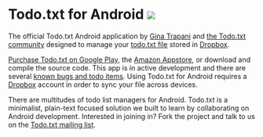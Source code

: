 # Todo.txt for Android [![](https://img.shields.io/gitter/room/todotxt/todo.txt-android.svg)](https://gitter.im/todotxt/todo.txt-android)
The official Todo.txt Android application by [Gina Trapani](http://ginatrapani.org) and [the Todo.txt community](http://groups.yahoo.com/group/todotxt/) designed to manage your [todo.txt file](http://todotxt.com) stored in [Dropbox](http://dropbox.com).

[Purchase Todo.txt on Google Play](https://play.google.com/store/apps/details?id=com.todotxt.todotxttouch), the [Amazon Appstore](http://www.amazon.com/o/ASIN/B004MNQTVU/ref=nosim/lifehackerboo-20), or download and compile the source code. This app is in active development and there are several [known bugs and todo items](https://github.com/ginatrapani/todo.txt-android/issues). 
Using Todo.txt for Android requires a [Dropbox](http://dropbox.com) account in order to sync your file across devices.

There are multitudes of todo list managers for Android. Todo.txt is a minimalist, plain-text focused solution we built to learn by collaborating on Android development. 
Interested in joining in? Fork the project and talk to us on the [Todo.txt mailing list](http://groups.yahoo.com/group/todotxt/).
